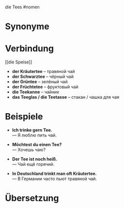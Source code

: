 die Tees
#nomen
# Synonyme

# Verbindung 
[[die Speise]]

- **der Kräutertee** – травяной чай
- **der Schwarztee** – чёрный чай
- **der Grüntee** – зелёный чай
- **der Früchtetee** – фруктовый чай
- **die Teekanne** – чайник
- **das Teeglas / die Teetasse** – стакан / чашка для чая
# Beispiele
- **Ich trinke gern Tee.**  
    — Я люблю пить чай.
    
- **Möchtest du einen Tee?**  
    — Хочешь чаю?
    
- **Der Tee ist noch heiß.**  
    — Чай ещё горячий.
    
- **In Deutschland trinkt man oft Kräutertee.**  
    — В Германии часто пьют травяной чай.
# Übersetzung
